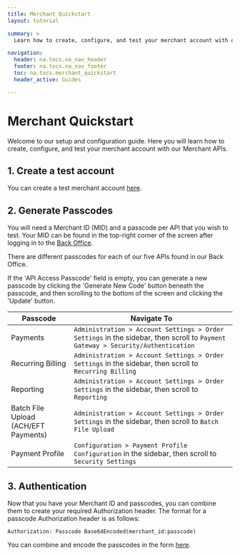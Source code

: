 ```yaml
---
title: Merchant Quickstart
layout: tutorial

summary: >
  Learn how to create, configure, and test your merchant account with our Merchant APIs. 

navigation:
  header: na.tocs.na_nav_header
  footer: na.tocs.na_nav_footer
  toc: na.tocs.merchant_quickstart
  header_active: Guides

---
```


# Merchant Quickstart

Welcome to our setup and configuration guide. Here you will learn how to  create, configure, and test your merchant account with our Merchant APIs. 


## 1. Create a test account

You can create a test merchant account [here](/docs/forms/create_test_merchant_account).

## 2. Generate Passcodes

You will need a Merchant ID (MID) and a passcode per API that you wish to test. Your MID can be found in the top-right corner of the screen after logging in to the <a href="https://web.na.bambora.com" target="_blank">Back Office</a>.

There are different passcodes for each of our five APIs found in our Back Office. 

If the 'API Access Passcode' field is empty, you can generate a new passcode by clicking the 'Generate New Code' button beneath the passcode, and then scrolling to the bottom of the screen and clicking the 'Update' button.

| Passcode                              | Navigate To |
| ------------------------------------- | ------------- |
| Payments                              | `Administration > Account Settings > Order Settings` in the sidebar, then scroll to `Payment Gateway > Security/Authentication` |
| Recurring Billing                     | `Administration > Account Settings > Order Settings` in the sidebar, then scroll to `Recurring Billing` |
| Reporting                             | `Administration > Account Settings > Order Settings` in the sidebar, then scroll to `Reporting` |
| Batch File Upload (ACH/EFT Payments)  | `Administration > Account Settings > Order Settings` in the sidebar, then scroll to `Batch File Upload` |
| Payment Profile                       | `Configuration > Payment Profile Configuration` in the sidebar, then scroll to `Security Settings` |

## 3. Authentication
Now that you have your Merchant ID and passcodes, you can combine them to create your required Authorization header. The format for a passcode Authorization header is as follows:

```
Authorization: Passcode Base64Encoded(merchant_id:passcode)
```

You can combine and encode the passcodes in the form [here](/docs/forms/encode_api_passcode).
